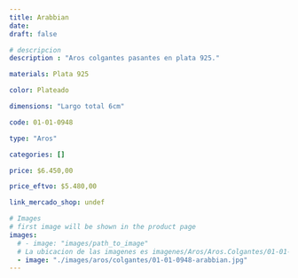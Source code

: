 ```yaml
---
title: Arabbian
date: 
draft: false

# descripcion
description : "Aros colgantes pasantes en plata 925."

materials: Plata 925

color: Plateado

dimensions: "Largo total 6cm"

code: 01-01-0948

type: "Aros"

categories: []

price: $6.450,00

price_eftvo: $5.480,00

link_mercado_shop: undef

# Images
# first image will be shown in the product page
images:
  # - image: "images/path_to_image"
  # La ubicacion de las imagenes es imagenes/Aros/Aros.Colgantes/01-01-0948-arabbian
  - image: "./images/aros/colgantes/01-01-0948-arabbian.jpg"
---
```

